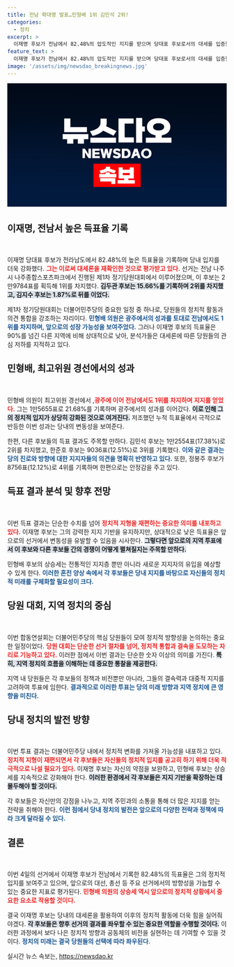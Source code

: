 ```yaml
---
title: 전남 확대명 발표…민형배 1위 김민석 2위!
categories:
  - 정치
excerpt: >
  이재명 후보가 전남에서 82.48%의 압도적인 지지를 받으며 당대표 후보로서의 대세를 입증했다. 그러나 일부 지역에서의 상대적 저조한 득표율은 당원들의 관심 저하를 시사한다. 과연 이재명이 민주당의 미래를 어떻게 이끌어갈지 주목된다!
feature_text: >
  이재명 후보가 전남에서 82.48%의 압도적인 지지를 받으며 당대표 후보로서의 대세를 입증했다. 그러나 일부 지역에서의 상대적 저조한 득표율은 당원들의 관심 저하를 시사한다. 과연 이재명이 민주당의 미래를 어떻게 이끌어갈지 주목된다!
image: '/assets/img/newsdao_breakingnews.jpg'
---
```


<p><img src="/assets/img/newsdao_breakingnews.jpg" alt="ranknews 속보" /></p>

<h2 data-ke-size="size26">이재명, 전남서 높은 득표율 기록</h2>

<p data-ke-size="size16">&nbsp;</p>

<p>이재명 당대표 후보가 전라남도에서 82.48%의 높은 득표율을 기록하며 당내 입지를 더욱 강화했다. <b><span style="color: #ee2323;">그는 이로써 대세론을 재확인한 것으로 평가받고 있다.</span></b> 선거는 전남 나주시 나주종합스포츠파크에서 진행된 제1차 정기당원대회에서 이루어졌으며, 이 후보는 2만9784표를 획득해 1위를 차지했다. <b><span style="background-color: #21538527;">김두관 후보는 15.66%를 기록하며 2위를 차지했고, 김지수 후보는 1.87%로 뒤를 이었다.</span></b></p>

<p>제1차 정기당원대회는 더불어민주당의 중요한 일정 중 하나로, 당원들의 정치적 활동과 의견 통합을 강조하는 자리이다. <b><span style="color: #1a5490;">민형배 의원은 광주에서의 성과를 토대로 전남에서도 1위를 차지하며, 앞으로의 성장 가능성을 보여주었다.</span></b> 그러나 이재명 후보의 득표율은 90%를 넘긴 다른 지역에 비해 상대적으로 낮아, 분석가들은 대세론에 따른 당원들의 관심 저하를 지적하고 있다.</p>

<h2 data-ke-size="size26">민형배, 최고위원 경선에서의 성과</h2>

<p data-ke-size="size16">&nbsp;</p>

<p>민형배 의원이 최고위원 경선에서 ,<b><span style="color: #ee2323;">광주에 이어 전남에서도 1위를 차지하며 지지를 얻었다.</span></b> 그는 1만5655표로 21.68%를 기록하며 광주에서의 성과를 이어갔다. <b><span style="background-color: #21538527;">이로 인해 그의 정치적 입지가 상당히 강화된 것으로 여겨진다.</span></b> 저조했던 누적 득표율에서 극적으로 반등한 이번 성과는 당내의 변동성을 보여준다.</p>

<p>한편, 다른 후보들의 득표 결과도 주목할 만하다. 김민석 후보는 1만2554표(17.38%)로 2위를 차지했고, 한준호 후보는 9036표(12.51%)로 3위를 기록했다. <b><span style="color: #1a5490;">이와 같은 결과는 당의 진로와 방향에 대한 지지자들의 의견을 명확히 반영하고 있다.</span></b> 또한, 정봉주 후보가 8756표(12.12%)로 4위를 기록하며 한편으로는 안정감을 주고 있다.</p>

<h2 data-ke-size="size26">득표 결과 분석 및 향후 전망</h2>

<p data-ke-size="size16">&nbsp;</p>

<p>이번 득표 결과는 단순한 수치를 넘어 <b><span style="color: #ee2323;">정치적 지형을 재편하는 중요한 의미를 내포하고 있다.</span></b> 이재명 후보는 그의 강력한 지지 기반을 유지하지만, 상대적으로 낮은 득표율은 앞으로의 선거에서 변동성을 유발할 수 있음을 시사한다. <b><span style="background-color: #21538527;">그렇다면 앞으로의 지역 투표에서 이 후보와 다른 후보들 간의 경쟁이 어떻게 펼쳐질지는 주목할 만하다.</span></b></p>

<p>민형배 후보의 상승세는 전통적인 지지층 뿐만 아니라 새로운 지지자의 유입을 예상할 수 있게 한다. <b><span style="color: #1a5490;">이러한 혼전 양상 속에서 각 후보들은 당내 지지를 바탕으로 자신들의 정치적 미래를 구체화할 필요성이 크다.</span></b></p>

<h2 data-ke-size="size26">당원 대회, 지역 정치의 중심</h2>

<p data-ke-size="size16">&nbsp;</p>

<p>이번 합동연설회는 더불어민주당의 핵심 당원들이 모여 정치적 방향성을 논의하는 중요한 일정이었다. <b><span style="color: #ee2323;">당원 대회는 단순한 선거 절차를 넘어, 정치적 통합과 결속을 도모하는 자리로 기능하고 있다.</span></b> 이러한 점에서 이번 결과는 단순한 숫자 이상의 의미를 가진다. <b><span style="background-color: #21538527;">특히, 지역 정치의 흐름을 이해하는 데 중요한 통찰을 제공한다.</span></b></p>

<p>지역 내 당원들은 각 후보들의 정책과 비전뿐만 아니라, 그들의 결속력과 대중적 지지를 고려하여 투표에 임한다. <b><span style="color: #1a5490;">결과적으로 이러한 투표는 당의 미래 방향과 지역 정치에 큰 영향을 미친다.</span></b></p>

<h2 data-ke-size="size26">당내 정치의 발전 방향</h2>

<p data-ke-size="size16">&nbsp;</p>

<p>이번 투표 결과는 더불어민주당 내에서 정치적 변화를 가져올 가능성을 내포하고 있다. <b><span style="color: #ee2323;">정치적 지형이 재편되면서 각 후보들은 자신들의 정치적 입지를 공고히 하기 위해 더욱 적극적으로 나설 필요가 있다.</span></b> 이재명 후보는 자신의 약점을 보완하고, 민형배 후보는 상승세를 지속적으로 강화해야 한다. <b><span style="background-color: #21538527;">이러한 환경에서 각 후보들은 지지 기반을 확장하는 데 몰두해야 할 것이다.</span></b></p>

<p>각 후보들은 자신만의 강점을 나누고, 지역 주민과의 소통을 통해 더 많은 지지를 얻는 전략을 취해야 한다. <b><span style="color: #1a5490;">이런 점에서 당내 정치의 발전은 앞으로의 다양한 전략과 정책에 따라 크게 달라질 수 있다.</span></b></p>

<h2 data-ke-size="size26">결론</h2>

<p data-ke-size="size16">&nbsp;</p>

<p>이번 4일의 선거에서 이재명 후보가 전남에서 기록한 82.48%의 득표율은 그의 정치적 입지를 보여주고 있으며, 앞으로의 대선, 총선 등 주요 선거에서의 방향성을 가늠할 수 있는 중요한 지표로 평가된다. <b><span style="color: #ee2323;">민형배 의원의 상승세 역시 앞으로의 정치적 상황에서 중요한 요소로 작용할 것이다.</span></b></p>

<p>결국 이재명 후보는 당내의 대세론을 활용하여 이후의 정치적 활동에 더욱 힘을 실어줘야겠다. <b><span style="background-color: #21538527;">각 후보들은 향후 선거의 결과를 좌우할 수 있는 중요한 역할을 수행할 것이다.</span></b> 이러한 과정에서 보다 나은 정치적 방향과 공동체의 비전을 실현하는 데 기여할 수 있을 것이다. <b><span style="color: #1a5490;">정치의 미래는 결국 당원들의 선택에 따라 좌우된다.</span></b></p>
실시간 뉴스 속보는, <a href="https://newsdao.kr" rel="dofollow">https://newsdao.kr</a>


